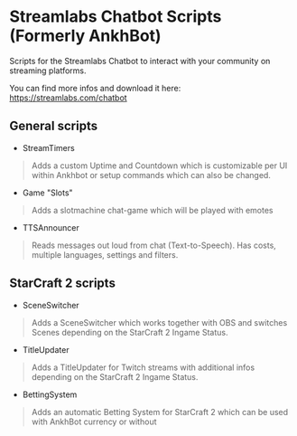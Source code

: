 # Streamlabs Chatbot Scripts (Formerly AnkhBot)
Scripts for the Streamlabs Chatbot to interact with your community on streaming platforms.

You can find more infos and download it here: https://streamlabs.com/chatbot

## General scripts
- StreamTimers
> Adds a custom Uptime and Countdown which is customizable per UI within Ankhbot or setup commands which can also be changed.

- Game "Slots"
> Adds a slotmachine chat-game which will be played with emotes

- TTSAnnouncer
> Reads messages out loud from chat (Text-to-Speech). Has costs, multiple languages, settings and filters. 

## StarCraft 2 scripts
- SceneSwitcher
> Adds a SceneSwitcher which works together with OBS and switches Scenes depending on the StarCraft 2 Ingame Status.

- TitleUpdater
> Adds a TitleUpdater for Twitch streams with additional infos depending on the StarCraft 2 Ingame Status.

- BettingSystem
> Adds an automatic Betting System for StarCraft 2 which can be used with AnkhBot currency or without
